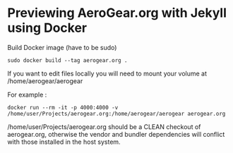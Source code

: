 # Previewing AeroGear.org with Jekyll using Docker

Build Docker image (have to be sudo)
```
sudo docker build --tag aerogear.org .
```
If you want to edit files locally you will need to mount your volume at /home/aerogear/aerogear

For example : 
``` 
docker run --rm -it -p 4000:4000 -v /home/user/Projects/aerogear.org:/home/aerogear/aerogear aerogear.org 
```

/home/user/Projects/aerogear.org should be a CLEAN checkout of aerogear.org, otherwise the vendor and bundler dependencies will conflict with those installed in the host system.
